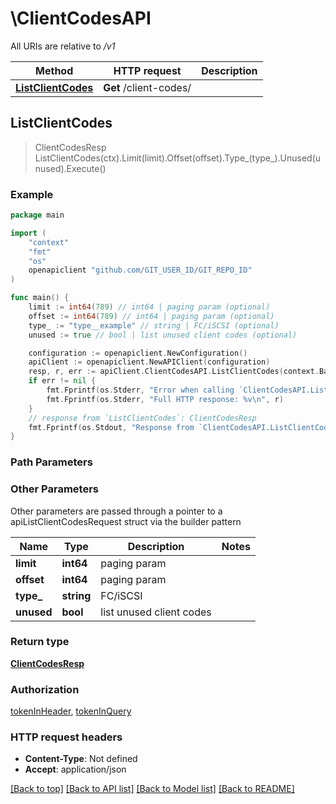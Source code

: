 # \ClientCodesAPI

All URIs are relative to */v1*

Method | HTTP request | Description
------------- | ------------- | -------------
[**ListClientCodes**](ClientCodesAPI.md#ListClientCodes) | **Get** /client-codes/ | 



## ListClientCodes

> ClientCodesResp ListClientCodes(ctx).Limit(limit).Offset(offset).Type_(type_).Unused(unused).Execute()





### Example

```go
package main

import (
	"context"
	"fmt"
	"os"
	openapiclient "github.com/GIT_USER_ID/GIT_REPO_ID"
)

func main() {
	limit := int64(789) // int64 | paging param (optional)
	offset := int64(789) // int64 | paging param (optional)
	type_ := "type__example" // string | FC/iSCSI (optional)
	unused := true // bool | list unused client codes (optional)

	configuration := openapiclient.NewConfiguration()
	apiClient := openapiclient.NewAPIClient(configuration)
	resp, r, err := apiClient.ClientCodesAPI.ListClientCodes(context.Background()).Limit(limit).Offset(offset).Type_(type_).Unused(unused).Execute()
	if err != nil {
		fmt.Fprintf(os.Stderr, "Error when calling `ClientCodesAPI.ListClientCodes``: %v\n", err)
		fmt.Fprintf(os.Stderr, "Full HTTP response: %v\n", r)
	}
	// response from `ListClientCodes`: ClientCodesResp
	fmt.Fprintf(os.Stdout, "Response from `ClientCodesAPI.ListClientCodes`: %v\n", resp)
}
```

### Path Parameters



### Other Parameters

Other parameters are passed through a pointer to a apiListClientCodesRequest struct via the builder pattern


Name | Type | Description  | Notes
------------- | ------------- | ------------- | -------------
 **limit** | **int64** | paging param | 
 **offset** | **int64** | paging param | 
 **type_** | **string** | FC/iSCSI | 
 **unused** | **bool** | list unused client codes | 

### Return type

[**ClientCodesResp**](ClientCodesResp.md)

### Authorization

[tokenInHeader](../README.md#tokenInHeader), [tokenInQuery](../README.md#tokenInQuery)

### HTTP request headers

- **Content-Type**: Not defined
- **Accept**: application/json

[[Back to top]](#) [[Back to API list]](../README.md#documentation-for-api-endpoints)
[[Back to Model list]](../README.md#documentation-for-models)
[[Back to README]](../README.md)

